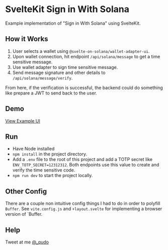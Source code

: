 # SvelteKit Sign in With Solana

Example implementation of "Sign in With Solana" using SvelteKit.

## How it Works
1. User selects a wallet using `@svelte-on-solana/wallet-adapter-ui`.
2. Upon wallet connection, hit endpoint `/api/solana/message` to get a time sensitive message.
3. Use wallet adapter to sign time sensitive message. 
4. Send message signature and other details to `/api/solana/message/verify`.

From here, if the verification is successful, the backend could do something like prepare a JWT to send back to the user.

## Demo
[View Example UI](https://svelte-sign-in-with-solana.vercel.app/)

## Run
- Have Node installed
- `npm install` in the project directory.
- Add a `.env` file to the root of this project and add a TOTP secret like `ENV_TOTP_SECRET=12312312`. Both endpoints use this value to create and verify the time sensitive code. 
- `npm run dev` to start the project locally.

## Other Config
There are a couple non intuitive config things I had to do in order to polyfill `Buffer`. See `vite.config.js` and `+layout.svelte` for implementing a browser version of `Buffer.

## Help
Tweet at me [@_qudo](https://twitter.com/_qudo)